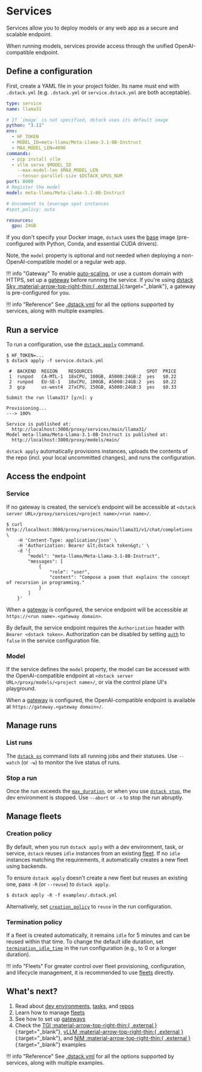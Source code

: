 # Services

Services allow you to deploy models or any web app as a secure and scalable endpoint.

When running models, services provide access through the unified OpenAI-compatible endpoint.

## Define a configuration

First, create a YAML file in your project folder. Its name must end with `.dstack.yml` (e.g. `.dstack.yml` or
`service.dstack.yml`
are both acceptable).

<div editor-title="service.dstack.yml"> 

```yaml
type: service
name: llama31

# If `image` is not specified, dstack uses its default image
python: "3.11"
env:
  - HF_TOKEN
  - MODEL_ID=meta-llama/Meta-Llama-3.1-8B-Instruct
  - MAX_MODEL_LEN=4096
commands:
  - pip install vllm
  - vllm serve $MODEL_ID
    --max-model-len $MAX_MODEL_LEN
    --tensor-parallel-size $DSTACK_GPUS_NUM
port: 8000
# Register the model
model: meta-llama/Meta-Llama-3.1-8B-Instruct

# Uncomment to leverage spot instances
#spot_policy: auto

resources:
  gpu: 24GB
```

</div>

If you don't specify your Docker image, `dstack` uses the [base](https://hub.docker.com/r/dstackai/base/tags) image
(pre-configured with Python, Conda, and essential CUDA drivers).

Note, the `model` property is optional and not needed when deploying a non-OpenAI-compatible model or a regular web app.

!!! info "Gateway"
    To enable [auto-scaling](reference/dstack.yml/service.md#auto-scaling), or use a custom domain with HTTPS, 
    set up a [gateway](concepts/gateways.md) before running the service.
    If you're using [dstack Sky :material-arrow-top-right-thin:{ .external }](https://sky.dstack.ai){:target="_blank"},
    a gateway is pre-configured for you.

!!! info "Reference"
    See [.dstack.yml](reference/dstack.yml/service.md) for all the options supported by
    services, along with multiple examples.

## Run a service

To run a configuration, use the [`dstack apply`](reference/cli/index.md#dstack-apply) command.

<div class="termy">

```shell
$ HF_TOKEN=...
$ dstack apply -f service.dstack.yml

 #  BACKEND  REGION    RESOURCES                    SPOT  PRICE
 1  runpod   CA-MTL-1  18xCPU, 100GB, A5000:24GB:2  yes   $0.22
 2  runpod   EU-SE-1   18xCPU, 100GB, A5000:24GB:2  yes   $0.22
 3  gcp      us-west4  27xCPU, 150GB, A5000:24GB:3  yes   $0.33
 
Submit the run llama31? [y/n]: y

Provisioning...
---> 100%

Service is published at: 
  http://localhost:3000/proxy/services/main/llama31/
Model meta-llama/Meta-Llama-3.1-8B-Instruct is published at:
  http://localhost:3000/proxy/models/main/
```

</div>

`dstack apply` automatically provisions instances, uploads the contents of the repo (incl. your local uncommitted changes),
and runs the configuration.

## Access the endpoint

### Service

If no gateway is created, the service’s endpoint will be accessible at
`<dstack server URL>/proxy/services/<project name>/<run name>/`.

<div class="termy">

```shell
$ curl http://localhost:3000/proxy/services/main/llama31/v1/chat/completions \
    -H 'Content-Type: application/json' \
    -H 'Authorization: Bearer &lt;dstack token&gt;' \
    -d '{
        "model": "meta-llama/Meta-Llama-3.1-8B-Instruct",
        "messages": [
            {
                "role": "user",
                "content": "Compose a poem that explains the concept of recursion in programming."
            }
        ]
    }'
```

</div>

When a [gateway](concepts/gateways.md) is configured, the service endpoint will be accessible at `https://<run name>.<gateway domain>`.

By default, the service endpoint requires the `Authorization` header with `Bearer <dstack token>`.
Authorization can be disabled by setting [`auth`](reference/dstack.yml/service.md#authorization) to `false` in the
service configuration file.

### Model

If the service defines the `model` property, the model can be accessed with
the OpenAI-compatible endpoint at `<dstack server URL>/proxy/models/<project name>/`,
or via the control plane UI's playground.

When a [gateway](concepts/gateways.md) is configured, the OpenAI-compatible endpoint is available at `https://gateway.<gateway domain>/`.

## Manage runs

### List runs

The [`dstack ps`](reference/cli/index.md#dstack-ps)  command lists all running jobs and their statuses. 
Use `--watch` (or `-w`) to monitor the live status of runs.

### Stop a run

Once the run exceeds the [`max_duration`](reference/dstack.yml/task.md#max_duration), or when you use [`dstack stop`](reference/cli/index.md#dstack-stop), 
the dev environment is stopped. Use `--abort` or `-x` to stop the run abruptly. 

[//]: # (TODO: Mention `dstack logs` and `dstack logs -d`)

## Manage fleets

### Creation policy

By default, when you run `dstack apply` with a dev environment, task, or service,
`dstack` reuses `idle` instances from an existing [fleet](concepts/fleets.md).
If no `idle` instances matching the requirements, it automatically creates a new fleet 
using backends.

To ensure `dstack apply` doesn't create a new fleet but reuses an existing one,
pass `-R` (or `--reuse`) to `dstack apply`.

<div class="termy">

```shell
$ dstack apply -R -f examples/.dstack.yml
```

</div>

Alternatively, set [`creation_policy`](reference/dstack.yml/dev-environment.md#creation_policy) to `reuse` in the run configuration.

### Termination policy

If a fleet is created automatically, it remains `idle` for 5 minutes and can be reused within that time.
To change the default idle duration, set
[`termination_idle_time`](reference/dstack.yml/fleet.md#termination_idle_time) in the run configuration (e.g., to 0 or a
longer duration).

!!! info "Fleets"
    For greater control over fleet provisioning, configuration, and lifecycle management, it is recommended to use
    [fleets](concepts/fleets.md) directly.

## What's next?

1. Read about [dev environments](dev-environments.md), [tasks](tasks.md), and [repos](concepts/repos.md)
2. Learn how to manage [fleets](concepts/fleets.md)
3. See how to set up [gateways](concepts/gateways.md)
4. Check the [TGI :material-arrow-top-right-thin:{ .external }](/examples/deployment/tgi/){:target="_blank"},
   [vLLM :material-arrow-top-right-thin:{ .external }](/examples/deployment/vllm/){:target="_blank"}, and 
   [NIM :material-arrow-top-right-thin:{ .external }](/examples/deployment/nim/){:target="_blank"} examples

!!! info "Reference"
    See [.dstack.yml](reference/dstack.yml/service.md) for all the options supported by
    services, along with multiple examples.

